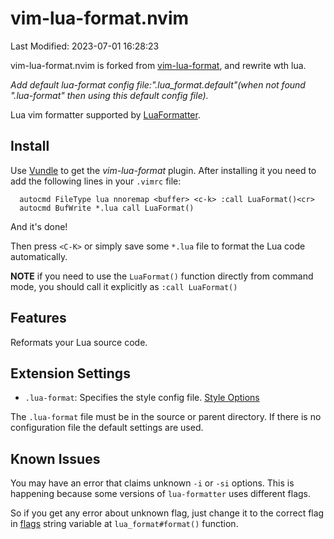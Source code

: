 # vim-lua-format.nvim

Last Modified: 2023-07-01 16:28:23

vim-lua-format.nvim is forked from [vim-lua-format](https://github.com/andrejlevkovitch/vim-lua-format), and rewrite wth lua.

_Add default lua-format config file:".lua_format.default"(when not found ".lua-format" then using this default config file)._

Lua vim formatter supported by [LuaFormatter](https://github.com/Koihik/LuaFormatter).

## Install

Use [Vundle](https://github.com/VundleVim/Vundle.vim) to get the _vim-lua-format_ plugin. After installing it you need to add the following
lines in your `.vimrc` file:

```vim
  autocmd FileType lua nnoremap <buffer> <c-k> :call LuaFormat()<cr>
  autocmd BufWrite *.lua call LuaFormat()
```

And it's done!

Then press `<C-K>` or simply save some `*.lua` file to format the Lua code automatically.

**NOTE** if you need to use the `LuaFormat()` function directly from command mode, you should call it explicitly as `:call LuaFormat()`

## Features

Reformats your Lua source code.

## Extension Settings

- `.lua-format`: Specifies the style config file. [Style Options](https://github.com/Koihik/LuaFormatter/wiki/Style-Config)

The `.lua-format` file must be in the source or parent directory. If there is no configuration file the default settings are used.

## Known Issues

You may have an error that claims unknown `-i` or `-si` options. This is happening because some versions of `lua-formatter` uses different flags.

So if you get any error about unknown flag, just change it to the correct flag in [flags](https://github.com/jefersonf/vim-lua-format/blob/e94e10b969bf42b76e2558d079a2765dca5baa79/autoload/lua_format.vim#L40) string variable at `lua_format#format()` function.
